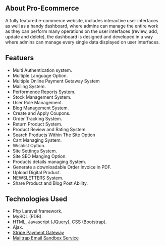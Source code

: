 <!-- <p align="center"><a href="https://laravel.com" target="_blank"><img src="https://raw.githubusercontent.com/laravel/art/master/logo-lockup/5%20SVG/2%20CMYK/1%20Full%20Color/laravel-logolockup-cmyk-red.svg" width="400"></a></p>

<p align="center">
<a href="https://travis-ci.org/laravel/framework"><img src="https://travis-ci.org/laravel/framework.svg" alt="Build Status"></a>
<a href="https://packagist.org/packages/laravel/framework"><img src="https://img.shields.io/packagist/dt/laravel/framework" alt="Total Downloads"></a>
<a href="https://packagist.org/packages/laravel/framework"><img src="https://img.shields.io/packagist/v/laravel/framework" alt="Latest Stable Version"></a>
<a href="https://packagist.org/packages/laravel/framework"><img src="https://img.shields.io/packagist/l/laravel/framework" alt="License"></a>
</p> -->

## About Pro-Ecommerce

A fully featured e-commerce website, includes interactive user interfaces as well as a handy
dashboard, where admins can manage the entire work as they can perform many operations on the user interfaces (review, add, update and delete), the dashboard is designed and developed in a way where admins can manage every single data displayed on user interfaces.

## Featuers

-   Multi Authentication system.
-   Multiple Language Option.
-   Multiple Online Payment Getaway System
-   Mailing System.
-   Performence Reports System.
-   Stock Management System.
-   User Role Management.
-   Blog Management System.
-   Create and Apply Coupons.
-   Order Tracking System.
-   Return Product System.
-   Product Review and Rating System.
-   Search Products Within The Site Option
-   Cart Managing System.
-   Wishlist Option.
-   Site Settings System.
-   Site SEO Manging Option.
-   Products details managing System.
-   Generate a downloadable Order Invoice in PDF.
-   Upload Digital Product.
-   NEWSLETTERS System.
-   Share Product and Blog Post Ability.

## Technologies Used

-   Php Laravel framework.
-   MySQL (RDB).
-   HTML, Javascript (JQuery), CSS (Bootstrap).
-   Ajax.
-   [Stripe Payment Gateway](https://stripe.com/)
-   [Mailtrap Email Sandbox Service](https://mailtrap.io/)

<!-- ## Laravel Sponsors -->

<!-- ### Premium Partners

-   **[Vehikl](https://vehikl.com/)** -->

<!-- ## Contributing

Thank you for considering contributing to the Laravel framework! The contribution guide can be found in the [Laravel documentation](https://laravel.com/docs/contributions).

## Code of Conduct

In order to ensure that the Laravel community is welcoming to all, please review and abide by the [Code of Conduct](https://laravel.com/docs/contributions#code-of-conduct).

## Security Vulnerabilities

If you discover a security vulnerability within Laravel, please send an e-mail to Taylor Otwell via [taylor@laravel.com](mailto:taylor@laravel.com). All security vulnerabilities will be promptly addressed.

## License

The Laravel framework is open-sourced software licensed under the [MIT license](https://opensource.org/licenses/MIT). -->
